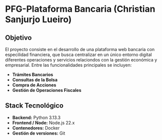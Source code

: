 # PFG-Plataforma Bancaria (Christian Sanjurjo Lueiro)

## Objetivo
El proyecto consiste en el desarrollo de una plataforma web bancaria con 
especilidad financiera, que busca centralizar  en un único entorno digital 
diferentes operaciones y servicios relaciondos con la gestión económica y
empresarial. Entre las funcionalidades principales se incluyen:

- **Trámites Bancarios**
- **Consultas de la Bolsa**
- **Compra de Acciones**
- **Gestión de Operaciones Fiscales**

## Stack Tecnológico
- **Backend:** Python 3.13.3
- **Frontend / Node:** Node.js 22.x
- **Contenedores:** Docker
- **Gestión de versiones:** Git
